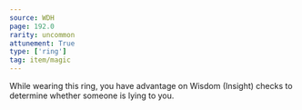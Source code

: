 ```yaml
---
source: WDH
page: 192.0
rarity: uncommon
attunement: True
type: ['ring']
tag: item/magic
---
```


While wearing this ring, you have advantage on Wisdom (Insight) checks to determine whether someone is lying to you.


